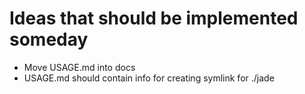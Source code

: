 # Ideas that should be implemented someday

- Move USAGE.md into docs
- USAGE.md should contain info for creating symlink for ./jade
